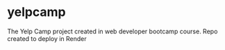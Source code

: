 # yelpcamp
The Yelp Camp project created in web developer bootcamp course. Repo created to deploy in Render
